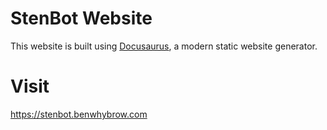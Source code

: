# StenBot Website

This website is built using [Docusaurus](https://docusaurus.io/), a modern static website generator.

# Visit
https://stenbot.benwhybrow.com